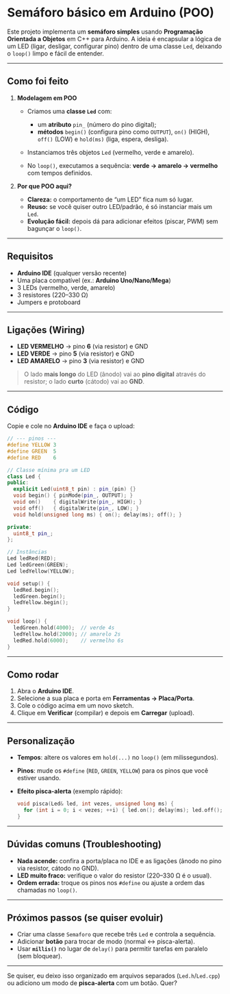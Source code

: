 # Semáforo básico em Arduino (POO)

Este projeto implementa um **semáforo simples** usando **Programação Orientada a Objetos** em C++ para Arduino.
A ideia é encapsular a lógica de um LED (ligar, desligar, configurar pino) dentro de uma classe `Led`, deixando o `loop()` limpo e fácil de entender.

---

## Como foi feito

1. **Modelagem em POO**

   * Criamos uma **classe `Led`** com:

     * um **atributo** `pin_` (número do pino digital);
     * **métodos** `begin()` (configura pino como `OUTPUT`), `on()` (HIGH), `off()` (LOW) e `hold(ms)` (liga, espera, desliga).
   * Instanciamos três objetos `Led` (vermelho, verde e amarelo).
   * No `loop()`, executamos a sequência: **verde → amarelo → vermelho** com tempos definidos.

2. **Por que POO aqui?**

   * **Clareza:** o comportamento de “um LED” fica num só lugar.
   * **Reuso:** se você quiser outro LED/padrão, é só instanciar mais um `Led`.
   * **Evolução fácil:** depois dá para adicionar efeitos (piscar, PWM) sem bagunçar o `loop()`.

---

## Requisitos

* **Arduino IDE** (qualquer versão recente)
* Uma placa compatível (ex.: **Arduino Uno/Nano/Mega**)
* 3 LEDs (vermelho, verde, amarelo)
* 3 resistores (220–330 Ω)
* Jumpers e protoboard

---

## Ligações (Wiring)

* **LED VERMELHO** → pino **6** (via resistor) e GND
* **LED VERDE** → pino **5** (via resistor) e GND
* **LED AMARELO** → pino **3** (via resistor) e GND

> O lado **mais longo** do LED (ânodo) vai ao **pino digital** através do resistor; o lado **curto** (cátodo) vai ao **GND**.

---

## Código

Copie e cole no **Arduino IDE** e faça o upload:

```cpp
// --- pinos ---
#define YELLOW 3
#define GREEN  5
#define RED    6

// Classe mínima pra um LED
class Led {
public:
  explicit Led(uint8_t pin) : pin_(pin) {}
  void begin() { pinMode(pin_, OUTPUT); }
  void on()    { digitalWrite(pin_, HIGH); }
  void off()   { digitalWrite(pin_, LOW); }
  void hold(unsigned long ms) { on(); delay(ms); off(); }

private:
  uint8_t pin_;
};

// Instâncias
Led ledRed(RED);
Led ledGreen(GREEN);
Led ledYellow(YELLOW);

void setup() {
  ledRed.begin();
  ledGreen.begin();
  ledYellow.begin();
}

void loop() {
  ledGreen.hold(4000);  // verde 4s
  ledYellow.hold(2000); // amarelo 2s
  ledRed.hold(6000);    // vermelho 6s
}
```

---

## Como rodar

1. Abra o **Arduino IDE**.
2. Selecione a sua placa e porta em **Ferramentas → Placa/Porta**.
3. Cole o código acima em um novo sketch.
4. Clique em **Verificar** (compilar) e depois em **Carregar** (upload).

---

## Personalização

* **Tempos**: altere os valores em `hold(...)` no `loop()` (em milissegundos).
* **Pinos**: mude os `#define` (`RED`, `GREEN`, `YELLOW`) para os pinos que você estiver usando.
* **Efeito pisca-alerta** (exemplo rápido):

  ```cpp
  void pisca(Led& led, int vezes, unsigned long ms) {
    for (int i = 0; i < vezes; ++i) { led.on(); delay(ms); led.off(); delay(ms); }
  }
  ```

---

## Dúvidas comuns (Troubleshooting)

* **Nada acende:** confira a porta/placa no IDE e as ligações (ânodo no pino via resistor, cátodo no GND).
* **LED muito fraco:** verifique o valor do resistor (220–330 Ω é o usual).
* **Ordem errada:** troque os pinos nos `#define` ou ajuste a ordem das chamadas no `loop()`.

---

## Próximos passos (se quiser evoluir)

* Criar uma classe `Semaforo` que recebe três `Led` e controla a sequência.
* Adicionar **botão** para trocar de modo (normal ↔ pisca-alerta).
* Usar **`millis()`** no lugar de `delay()` para permitir tarefas em paralelo (sem bloquear).

---

Se quiser, eu deixo isso organizado em arquivos separados (`Led.h`/`Led.cpp`) ou adiciono um modo de **pisca-alerta** com um botão. Quer?
